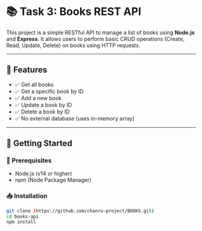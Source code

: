 # 📚 Task 3: Books REST API

This project is a simple RESTful API to manage a list of books using **Node.js** and **Express**. It allows users to perform basic CRUD operations (Create, Read, Update, Delete) on books using HTTP requests.

---

## 🌟 Features

- ✅ Get all books
- ✅ Get a specific book by ID
- ✅ Add a new book
- ✅ Update a book by ID
- ✅ Delete a book by ID
- ✅ No external database (uses in-memory array)

---

## 🚀 Getting Started

### 🔧 Prerequisites

- Node.js (v14 or higher)
- npm (Node Package Manager)

### 📥 Installation

```bash
git clone (https://github.com/chanru-project/BOOKS.git)
cd books-api
npm install
